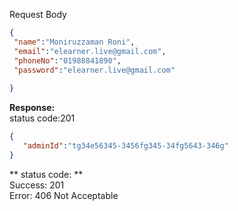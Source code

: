 

Request Body
```json
{
 "name":"Moniruzzaman Roni",
 "email":"elearner.live@gmail.com",
 "phoneNo":"01988841890",
 "password":"elearner.live@gmail.com"
  
}
```
**Response:** <br>
status code:201
```json
{
   "adminId":"tg34e56345-3456fg345-34fg5643-346g"
}
```
** status code: **<br>
Success: 201<br>
Error: 406 Not Acceptable<br>

